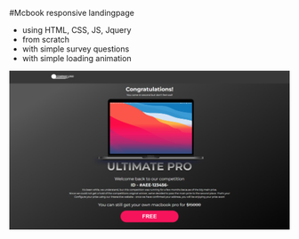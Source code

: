 #Mcbook responsive landingpage

- using HTML, CSS, JS, Jquery
- from scratch
- with simple survey questions
- with simple loading animation

![preview img](/preview.png)
